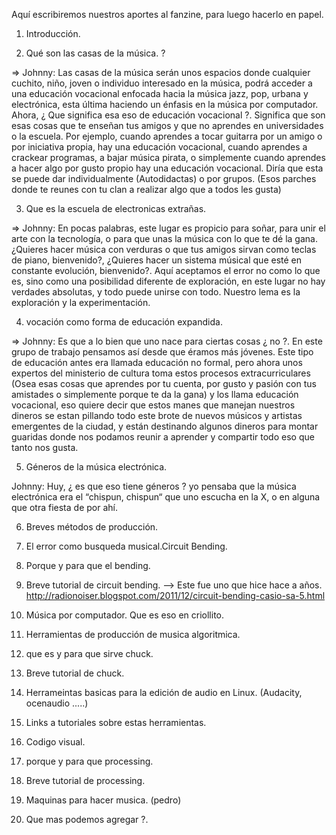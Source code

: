 Aquí escribiremos nuestros aportes al fanzine, para luego hacerlo en papel.

1. Introducción.

2. Qué son las casas de la música. ?

=> Johnny: Las casas de la música serán unos espacios donde cualquier cuchito, niño, joven o individuo  interesado en la música, podrá acceder a una educación vocacional enfocada hacia la música jazz, pop, urbana y  electrónica, esta última haciendo un énfasis en la música por computador. Ahora,  ¿ Que significa esa eso de educación vocacional ?. Significa que son esas cosas que te enseñan tus amigos y que no aprendes en universidades o la escuela. Por ejemplo, cuando aprendes a tocar guitarra por un amigo o por iniciativa propia, hay una educación vocacional, cuando aprendes a crackear programas, a bajar música pirata, o simplemente cuando aprendes a hacer algo por gusto propio hay una educación vocacional. Diría que esta se puede dar individualmente (Autodidactas) o por grupos. (Esos parches donde te reunes con tu clan a realizar algo que a todos les gusta)

3. Que es la escuela de electronicas extrañas.

=> Johnny: En pocas palabras, este lugar es propicio para soñar, para unir el arte con la tecnología, o para que unas la música con lo que te dé la gana. ¿Quieres hacer música con verduras o que tus amigos sirvan como teclas de piano, bienvenido?, ¿Quieres hacer un sistema músical que esté en constante evolución, bienvenido?. Aquí aceptamos el error no como lo que es, sino como una posibilidad diferente de exploración, en este lugar no hay verdades absolutas, y todo puede unirse con todo. Nuestro lema es la exploración y la experimentación.
 


4. vocación como forma de educación expandida.

=> Johnny: Es que a lo bien que uno nace para ciertas cosas ¿ no ?. En este grupo de trabajo pensamos así desde que éramos más jóvenes. 
Este tipo de educación antes era llamada educación no formal, pero ahora unos expertos del ministerio de cultura toma estos procesos extracurriculares (Osea esas cosas que aprendes por tu cuenta, por gusto y pasión con tus amistades o simplemente porque te da la gana) y los llama educación vocacional, eso quiere decir que estos manes que manejan nuestros dineros se estan pillando todo este brote de nuevos músicos y artistas emergentes de la ciudad, y están destinando algunos dineros para montar guaridas donde nos podamos reunir a aprender y compartir todo eso que tanto nos gusta.


5. Géneros de la música electrónica.

Johnny: Huy, ¿ es que eso tiene géneros ? yo pensaba que la música electrónica era el “chispun, chispun“ que uno escucha en la X, o en alguna que otra fiesta de por ahí.






6. Breves métodos de producción.


7. El error como busqueda musical.Circuit Bending.
8. Porque y para que el bending.
9. Breve tutorial de circuit bending. --> Este fue uno que hice hace a años. http://radionoiser.blogspot.com/2011/12/circuit-bending-casio-sa-5.html
10. Música por computador. Que es eso en criollito.
11. Herramientas de producción de musica algoritmica.
12. que es y para que sirve chuck.
13. Breve tutorial de chuck.
14. Herrameintas basicas para la edición de audio en Linux. (Audacity, ocenaudio .....)
15. Links a tutoriales sobre estas herramientas.
16. Codigo visual.
17. porque y para que processing.
18. Breve tutorial de processing.
19. Maquinas para hacer musica. (pedro)
20. Que mas podemos agregar ?.

